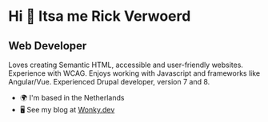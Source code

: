 Hi 👋 Itsa me Rick Verwoerd
==============================

Web Developer
-------------

Loves creating Semantic HTML, accessible and user-friendly websites. Experience with WCAG. Enjoys working with Javascript and frameworks like Angular/Vue. Experienced Drupal developer, version 7 and 8.

*   🌍  I'm based in the Netherlands
*   🖥️  See my blog at [Wonky.dev](http://wonky.dev)
